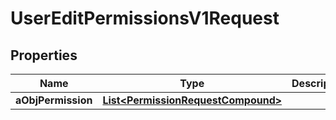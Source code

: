 

# UserEditPermissionsV1Request

## Properties

Name | Type | Description | Notes
------------ | ------------- | ------------- | -------------
**aObjPermission** | [**List&lt;PermissionRequestCompound&gt;**](PermissionRequestCompound.md) |  | 





